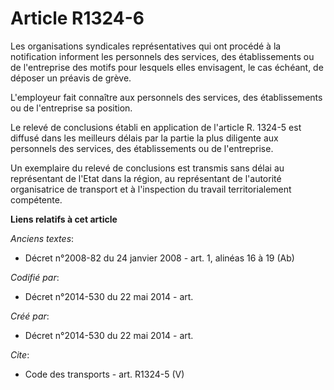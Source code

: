 # Article R1324-6

Les organisations syndicales représentatives qui ont procédé à la notification informent les personnels des services, des
établissements ou de l'entreprise des motifs pour lesquels elles envisagent, le cas échéant, de déposer un préavis de grève. 

L'employeur fait connaître aux personnels des services, des établissements ou de l'entreprise sa position. 

Le relevé de conclusions établi en application de l'article R. 1324-5 est diffusé dans les meilleurs délais par la partie la
plus diligente aux personnels des services, des établissements ou de l'entreprise. 

Un exemplaire du relevé de conclusions est transmis sans délai au représentant de l'Etat dans la région, au représentant de
l'autorité organisatrice de transport et à l'inspection du travail territorialement compétente.

**Liens relatifs à cet article**

_Anciens textes_:

  - Décret n°2008-82 du 24 janvier 2008 - art. 1, alinéas 16 à 19 (Ab)

_Codifié par_:

  - Décret n°2014-530 du 22 mai 2014 - art.

_Créé par_:

  - Décret n°2014-530 du 22 mai 2014 - art.

_Cite_:

  - Code des transports - art. R1324-5 (V)
